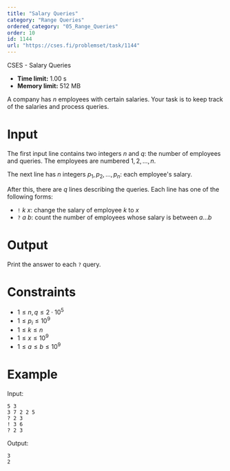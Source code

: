 ```yaml
---
title: "Salary Queries"
category: "Range Queries"
ordered_category: "05_Range_Queries"
order: 10
id: 1144
url: "https://cses.fi/problemset/task/1144"
---
```


CSES - Salary Queries

  * **Time limit:** 1.00 s
  * **Memory limit:** 512 MB

A company has $n$ employees with certain salaries. Your task is to keep track
of the salaries and process queries.

# Input

The first input line contains two integers $n$ and $q$: the number of
employees and queries. The employees are numbered $1,2,\ldots,n$.

The next line has $n$ integers $p_1,p_2,\ldots,p_n$: each employee's salary.

After this, there are $q$ lines describing the queries. Each line has one of
the following forms:

  * `!` $k$ $x$: change the salary of employee $k$ to $x$
  * `?` $a$ $b$: count the number of employees whose salary is between $a \ldots b$

# Output

Print the answer to each `?` query.

# Constraints

  * $1 \le n, q \le 2 \cdot 10^5$
  * $1 \le p_i \le 10^9$
  * $1 \le k \le n$
  * $1 \le x \le 10^9$
  * $1 \le a \le b \le 10^9$

# Example

Input:

    
    
    5 3
    3 7 2 2 5
    ? 2 3
    ! 3 6
    ? 2 3
    

Output:

    
    
    3
    2
    


